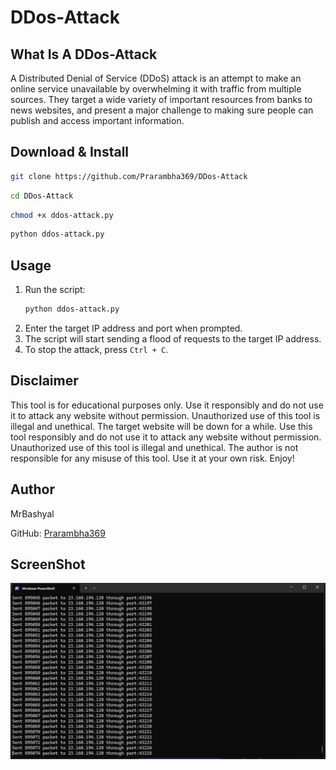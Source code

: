 # DDos-Attack

## What Is A DDos-Attack

A Distributed Denial of Service (DDoS) attack is an attempt to make an online service unavailable by overwhelming it with traffic from multiple sources. They target a wide variety of important resources from banks to news websites, and present a major challenge to making sure people can publish and access important information.

## Download & Install

```sh
git clone https://github.com/Prarambha369/DDos-Attack
```
```sh
cd DDos-Attack
```
```sh
chmod +x ddos-attack.py
```
```sh   
python ddos-attack.py
```
## Usage

1. Run the script:
    ```sh
    python ddos-attack.py
    ```
2. Enter the target IP address and port when prompted.
3. The script will start sending a flood of requests to the target IP address.
4. To stop the attack, press `Ctrl + C`.

## Disclaimer
This tool is for educational purposes only. Use it responsibly and do not use it to attack any website without permission. Unauthorized use of this tool is illegal and unethical. The target website will be down for a while. Use this tool responsibly and do not use it to attack any website without permission. Unauthorized use of this tool is illegal and unethical. The author is not responsible for any misuse of this tool. Use it at your own risk. Enjoy!

## Author

MrBashyal

GitHub: [Prarambha369](https://github.com/Prarambha369)

## ScreenShot

![Screenshot](img.png)